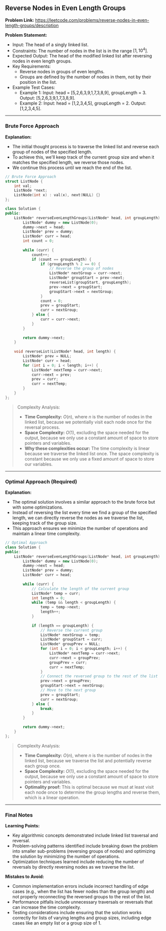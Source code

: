 ## Reverse Nodes in Even Length Groups
**Problem Link:** https://leetcode.com/problems/reverse-nodes-in-even-length-groups/description

**Problem Statement:**
- Input: The head of a singly linked list.
- Constraints: The number of nodes in the list is in the range $[1, 10^4]$.
- Expected Output: The head of the modified linked list after reversing nodes in even length groups.
- Key Requirements:
  - Reverse nodes in groups of even lengths.
  - Groups are defined by the number of nodes in them, not by their position in the list.
- Example Test Cases:
  - Example 1: Input: head = [5,2,6,3,9,1,7,3,8,9], groupLength = 3. Output: [5,2,6,3,9,1,7,3,8,9].
  - Example 2: Input: head = [1,2,3,4,5], groupLength = 2. Output: [1,2,3,4,5].

---

### Brute Force Approach
**Explanation:**
- The initial thought process is to traverse the linked list and reverse each group of nodes of the specified length.
- To achieve this, we'll keep track of the current group size and when it matches the specified length, we reverse those nodes.
- We continue this process until we reach the end of the list.

```cpp
// Brute Force Approach
struct ListNode {
    int val;
    ListNode *next;
    ListNode(int x) : val(x), next(NULL) {}
};

class Solution {
public:
    ListNode* reverseEvenLengthGroups(ListNode* head, int groupLength) {
        ListNode* dummy = new ListNode(0);
        dummy->next = head;
        ListNode* prev = dummy;
        ListNode* curr = head;
        int count = 0;
        
        while (curr) {
            count++;
            if (count == groupLength) {
                if (groupLength % 2 == 0) {
                    // Reverse the group of nodes
                    ListNode* nextGroup = curr->next;
                    ListNode* groupStart = prev->next;
                    reverseList(groupStart, groupLength);
                    prev->next = groupStart;
                    groupStart->next = nextGroup;
                }
                count = 0;
                prev = groupStart;
                curr = nextGroup;
            } else {
                curr = curr->next;
            }
        }
        
        return dummy->next;
    }
    
    void reverseList(ListNode* head, int length) {
        ListNode* prev = NULL;
        ListNode* curr = head;
        for (int i = 0; i < length; i++) {
            ListNode* nextTemp = curr->next;
            curr->next = prev;
            prev = curr;
            curr = nextTemp;
        }
    }
};
```

> Complexity Analysis:
> - **Time Complexity:** $O(n)$, where $n$ is the number of nodes in the linked list, because we potentially visit each node once for the reversal process.
> - **Space Complexity:** $O(1)$, excluding the space needed for the output, because we only use a constant amount of space to store pointers and variables.
> - **Why these complexities occur:** The time complexity is linear because we traverse the linked list once. The space complexity is constant because we only use a fixed amount of space to store our variables.

---

### Optimal Approach (Required)
**Explanation:**
- The optimal solution involves a similar approach to the brute force but with some optimizations.
- Instead of reversing the list every time we find a group of the specified length, we can directly reverse the nodes as we traverse the list, keeping track of the group size.
- This approach ensures we minimize the number of operations and maintain a linear time complexity.

```cpp
// Optimal Approach
class Solution {
public:
    ListNode* reverseEvenLengthGroups(ListNode* head, int groupLength) {
        ListNode* dummy = new ListNode(0);
        dummy->next = head;
        ListNode* prev = dummy;
        ListNode* curr = head;
        
        while (curr) {
            // Calculate the length of the current group
            ListNode* temp = curr;
            int length = 0;
            while (temp && length < groupLength) {
                temp = temp->next;
                length++;
            }
            
            if (length == groupLength) {
                // Reverse the current group
                ListNode* nextGroup = temp;
                ListNode* groupStart = curr;
                ListNode* groupPrev = NULL;
                for (int i = 0; i < groupLength; i++) {
                    ListNode* nextTemp = curr->next;
                    curr->next = groupPrev;
                    groupPrev = curr;
                    curr = nextTemp;
                }
                // Connect the reversed group to the rest of the list
                prev->next = groupPrev;
                groupStart->next = nextGroup;
                // Move to the next group
                prev = groupStart;
                curr = nextGroup;
            } else {
                break;
            }
        }
        
        return dummy->next;
    }
};
```

> Complexity Analysis:
> - **Time Complexity:** $O(n)$, where $n$ is the number of nodes in the linked list, because we traverse the list and potentially reverse each group once.
> - **Space Complexity:** $O(1)$, excluding the space needed for the output, because we only use a constant amount of space to store pointers and variables.
> - **Optimality proof:** This is optimal because we must at least visit each node once to determine the group lengths and reverse them, which is a linear operation.

---

### Final Notes

**Learning Points:**
- Key algorithmic concepts demonstrated include linked list traversal and reversal.
- Problem-solving patterns identified include breaking down the problem into smaller sub-problems (reversing groups of nodes) and optimizing the solution by minimizing the number of operations.
- Optimization techniques learned include reducing the number of reversals by directly reversing nodes as we traverse the list.

**Mistakes to Avoid:**
- Common implementation errors include incorrect handling of edge cases (e.g., when the list has fewer nodes than the group length) and not properly reconnecting the reversed groups to the rest of the list.
- Performance pitfalls include unnecessary traversals or reversals that can increase the time complexity.
- Testing considerations include ensuring that the solution works correctly for lists of varying lengths and group sizes, including edge cases like an empty list or a group size of 1.